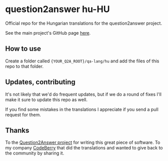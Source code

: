 # question2answer hu-HU

Official repo for the Hungarian translations for the question2answer project.

See the main project's GitHub page [here](https://github.com/q2a/question2answer).

## How to use

Create a folder called `{YOUR_Q2A_ROOT}/qa-lang/hu` and add the files of this repo to that folder.

## Updates, contributing

It's not likely that we'd do frequent updates, but if we do a round of fixes I'll make it sure to update this repo as well.

If you find some mistakes in the translations I appreciate if you send a pull request for them.

## Thanks
To the [Question2Answer project](https://www.question2answer.org/) for writing this great piece of software.
To my company [CodeBerry](https://codeberryschool.com) that did the translations and wanted to give back to the community by sharing it.
